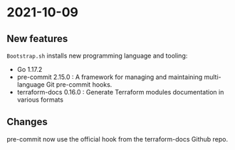 # 2021-10-09

## New features

`Bootstrap.sh` installs new programming language and tooling:

- Go 1.17.2
- pre-commit 2.15.0 : A framework for managing and maintaining multi-language Git pre-commit hooks.
- terraform-docs 0.16.0 : Generate Terraform modules documentation in various formats

## Changes

pre-commit now use the official hook from the terraform-docs Github repo.
